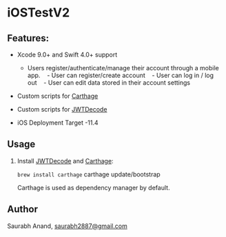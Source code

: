 # iOSTestV2



## Features:
* Xcode 9.0+ and Swift 4.0+ support
    - Users register/authenticate/manage their account through a mobile app.
   - User can register/create account
   - User can log in / log out
   - User can edit data stored in their account settings


* Custom scripts for [Carthage](https://github.com/Carthage/Carthage) 
* Custom scripts for [JWTDecode](https://github.com/auth0/JWTDecode.swift)
* iOS Deployment Target -11.4

## Usage
1. Install [JWTDecode](https://github.com/auth0/JWTDecode.swift) and [Carthage](https://github.com/Carthage/Carthage):
   
   `brew install carthage`
   carthage update/bootstrap
   
   Carthage is used as dependency manager by default.

## Author

Saurabh Anand, saurabh2887@gmail.com


